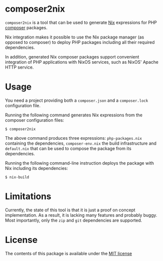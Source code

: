 composer2nix
============
`composer2nix` is a tool that can be used to generate [Nix](http://nixos.org)
expressions for PHP [composer](https://getcomposer.org) packages.

Nix integration makes it possible to use the Nix package manager (as opposed to
composer) to deploy PHP packages including all their required dependencies.

In addition, generated Nix composer packages
support convenient integration of PHP applications with NixOS services, such as
NixOS' Apache HTTP service.

Usage
=====
You need a project providing both a `composer.json` and a `composer.lock`
configuration file.

Running the following command generates Nix expressions from the composer
configuration files:

    $ composer2nix

The above command produces three expressions: `php-packages.nix` containing the
dependencies, `composer-env.nix` the build infrastructure and `default.nix` that
can be used to compose the package from its dependencies.

Running the following command-line instruction deploys the package with Nix
including its dependencies:

    $ nix-build

Limitations
===========
Currently, the state of this tool is that it is just a proof on concept
implementation. As a result, it is lacking many features and probably buggy.
Most importantly, only the `zip` and `git` dependencies are supported.

License
=======
The contents of this package is available under the [MIT license](http://opensource.org/licenses/MIT)
